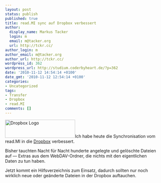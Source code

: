 ```yaml
---
layout: post
status: publish
published: true
title: read.MI sync auf Dropbox verbessert
author:
  display_name: Markus Tacker
  login: m
  email: m@tacker.org
  url: http://tckr.cc/
author_login: m
author_email: m@tacker.org
author_url: http://tckr.cc/
wordpress_id: 362
wordpress_url: http://studium.coderbyheart.de/?p=362
date: '2010-11-12 14:54:14 +0100'
date_gmt: '2010-11-12 12:54:14 +0100'
categories:
- Uncategorized
tags:
- Transfer
- Dropbox
- read.MI
comments: []
---
```

<p><a href="http://db.tt/NYepoPI"><img class="alignright size-full wp-image-553" title="Dropbox" src="http://studium.coderbyheart.de/wp-content/uploads/2011/05/logo.png" alt="Dropbox Logo" width="231" height="60" /></a>Ich habe heute die Synchronisation vom read.MI in die <a href="http://db.tt/NYepoPI">Dropbox</a> verbessert.</p>
<p>Bisher tauchten Nacht für Nacht hunderte angelegte und gelöschte Dateien auf &mdash; Extras aus dem WebDAV-Ordner, die nichts mit den eigentlichen Daten zu tun haben.</p>
<p>Jetzt kommt ein Hilfsverzeichnis zum Einsatz, dadurch sollten nur noch wirklich neue oder geänderte Dateien in der Dropbox auftauchen.</p>
